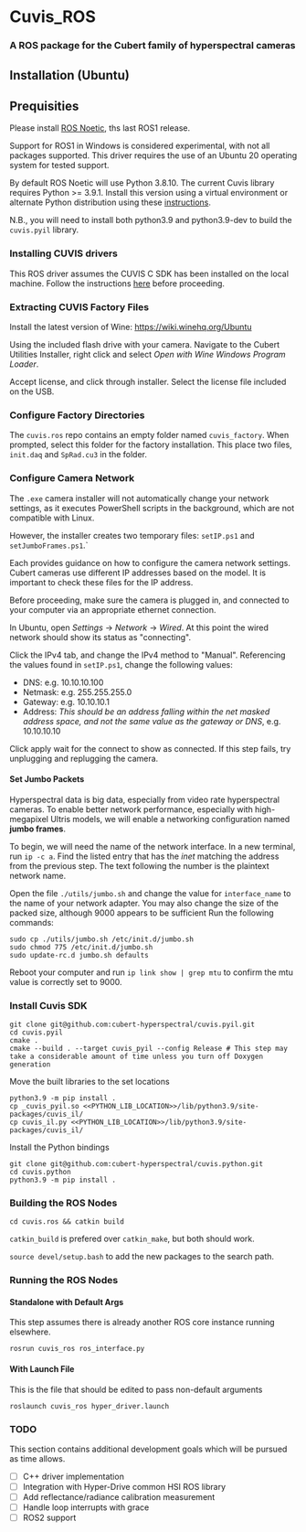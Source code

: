 # Cuvis_ROS

### A ROS package for the Cubert family of hyperspectral cameras

## Installation (Ubuntu)

## Prequisities

Please install [ROS Noetic](http://wiki.ros.org/noetic/Installation/Ubuntu), ths last ROS1 release.

Support for ROS1 in Windows is considered experimental, with not all packages supported. This driver requires the use of an Ubuntu 20 operating system for tested support.

By default ROS Noetic will use Python 3.8.10. The current Cuvis library requires Python >= 3.9.1. Install this version using a virtual environment or alternate Python distribution using these [instructions](https://linuxize.com/post/how-to-install-python-3-9-on-ubuntu-20-04/).

N.B., you will need to install both python3.9 and python3.9-dev to build the `cuvis.pyil` library.



### Installing CUVIS drivers

This ROS driver assumes the CUVIS C SDK has been installed on the local machine. Follow the instructions [here](https://cloud.cubert-gmbh.de/index.php/s/m1WfR66TjcGl96z) before proceeding.

### Extracting CUVIS Factory Files

Install the latest version of Wine: https://wiki.winehq.org/Ubuntu

Using the included flash drive with your camera. Navigate to the Cubert Utilities Installer, right click and select _Open with Wine Windows Program Loader_.

Accept license, and click through installer. Select the license file included on the USB.

### Configure Factory Directories

The `cuvis.ros` repo contains an empty folder named `cuvis_factory`. When prompted, select this folder for the factory installation. This place two files, `init.daq` and `SpRad.cu3` in the folder.

### Configure Camera Network

The `.exe` camera installer will not automatically change your network settings, as it executes PowerShell scripts in the background, which are not compatible with Linux.

However, the installer creates two temporary files: `setIP.ps1` and `setJumboFrames.ps1`.`

Each provides guidance on how to configure the camera network settings. Cubert cameras use different IP addresses based on the model. It is important to check these files for the IP address.

Before proceeding, make sure the camera is plugged in, and connected to your computer via an appropriate ethernet connection.

In Ubuntu, open *Settings* -> *Network* -> *Wired*. At this point the wired network should show its status as "connecting".

Click the IPv4 tab, and change the IPv4 method to "Manual". Referencing the values found in `setIP.ps1`, change the following values:

- DNS: e.g. 10.10.10.100
- Netmask: e.g. 255.255.255.0
- Gateway: e.g. 10.10.10.1
- Address: *This should be an address falling within the net masked address space, and not the same value as the gateway or DNS*, e.g. 10.10.10.10


Click apply wait for the connect to show as connected. If this step fails, try unplugging and replugging the camera.

#### Set Jumbo Packets

Hyperspectral data is big data, especially from video rate hyperspectral cameras. To enable better network performance, especially with high-megapixel Ultris models, we will enable a networking configuration named **jumbo frames**.

To begin, we will need the name of the network interface. In a new terminal, run `ip -c a`. Find the listed entry that has the *inet* matching the address from the previous step. The text following the number is the plaintext network name.

Open the file `./utils/jumbo.sh` and change the value for `interface_name` to the name of your network adapter. You may also change the size of the packed size, although 9000 appears to be sufficient Run the following commands:

```
sudo cp ./utils/jumbo.sh /etc/init.d/jumbo.sh
sudo chmod 775 /etc/init.d/jumbo.sh
sudo update-rc.d jumbo.sh defaults
```
Reboot your computer and run `ip link show | grep mtu` to confirm the mtu value is correctly set to 9000.

### Install Cuvis SDK
```
git clone git@github.com:cubert-hyperspectral/cuvis.pyil.git
cd cuvis.pyil
cmake .
cmake --build . --target cuvis_pyil --config Release # This step may take a considerable amount of time unless you turn off Doxygen generation
```
Move the built libraries to the set locations

```
python3.9 -m pip install .
cp _cuvis_pyil.so <<PYTHON_LIB_LOCATION>>/lib/python3.9/site-packages/cuvis_il/
cp cuvis_il.py <<PYTHON_LIB_LOCATION>>/lib/python3.9/site-packages/cuvis_il/
```
Install the Python bindings

```
git clone git@github.com:cubert-hyperspectral/cuvis.python.git
cd cuvis.python
python3.9 -m pip install .
```

### Building the ROS Nodes

`cd cuvis.ros && catkin build`

`catkin_build` is prefered over `catkin_make`, but both should work.

`source devel/setup.bash` to add the new packages to the search path.

### Running the ROS Nodes

#### Standalone with Default Args

This step assumes there is already another ROS core instance running elsewhere.

`rosrun cuvis_ros ros_interface.py`

#### With Launch File

This is the file that should be edited to pass non-default arguments

`roslaunch cuvis_ros hyper_driver.launch`


### TODO

This section contains additional development goals which will be pursued as time allows.

- [ ] C++ driver implementation
- [ ] Integration with Hyper-Drive common HSI ROS library
- [ ] Add reflectance/radiance calibration measurement
- [ ] Handle loop interrupts with grace
- [ ] ROS2 support